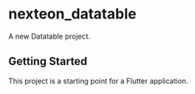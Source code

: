 # nexteon_datatable

A new Datatable project.

## Getting Started

This project is a starting point for a Flutter application.
